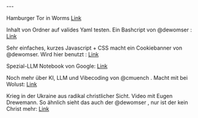 \---

Hamburger Tor in Worms [Link](https://hamburger-tor.de)

Inhalt von Ordner auf valides Yaml testen. Ein Bashcript von @dewomser : [Link](https://gist.github.com/dewomser/7e8da29e8e2006757776508fddcbc0cf)

Sehr einfaches, kurzes  Javascript + CSS macht ein Cookiebanner von @dewomser. Wird  hier benutzt : [Link](https://gist.github.com/dewomser/d4fc4ba97072df1003cb5a61a534d8b6)

Spezial-LLM Notebook von Google: [Link](https://notebook.ml)

Noch mehr über KI, LLM und Vibecoding von @cmuench . Macht mit bei Wolust: [Link](https://muench.dev/)

Krieg in der Ukraine  aus radikal christlicher Sicht. Video mit Eugen Drewemann. So ähnlich sieht das auch der @dewomser , nur ist der kein Christ mehr: [Link](https://www.youtube.com/watch?v=dEow3kPoA8Q)
